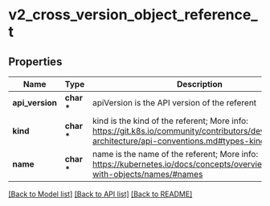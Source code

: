 # v2_cross_version_object_reference_t

## Properties
Name | Type | Description | Notes
------------ | ------------- | ------------- | -------------
**api_version** | **char \*** | apiVersion is the API version of the referent | [optional] 
**kind** | **char \*** | kind is the kind of the referent; More info: https://git.k8s.io/community/contributors/devel/sig-architecture/api-conventions.md#types-kinds | 
**name** | **char \*** | name is the name of the referent; More info: https://kubernetes.io/docs/concepts/overview/working-with-objects/names/#names | 

[[Back to Model list]](../README.md#documentation-for-models) [[Back to API list]](../README.md#documentation-for-api-endpoints) [[Back to README]](../README.md)


